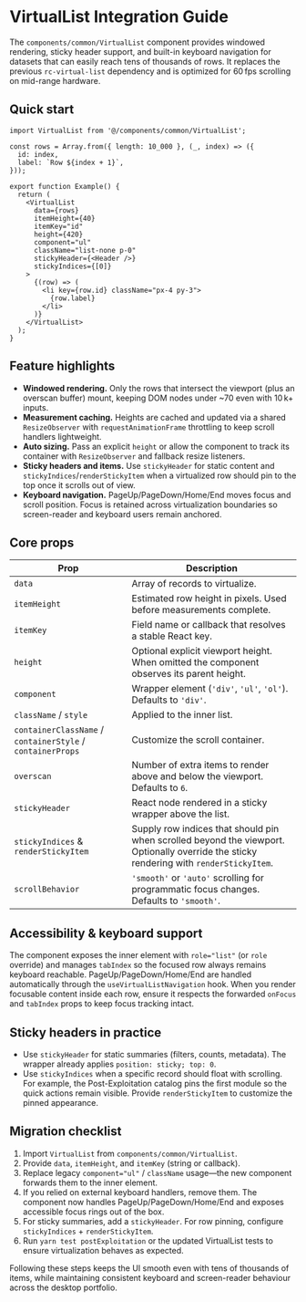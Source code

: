 # VirtualList Integration Guide

The `components/common/VirtualList` component provides windowed rendering, sticky header support, and built-in keyboard navigation for datasets that can easily reach tens of thousands of rows. It replaces the previous `rc-virtual-list` dependency and is optimized for 60 fps scrolling on mid-range hardware.

## Quick start

```tsx
import VirtualList from '@/components/common/VirtualList';

const rows = Array.from({ length: 10_000 }, (_, index) => ({
  id: index,
  label: `Row ${index + 1}`,
}));

export function Example() {
  return (
    <VirtualList
      data={rows}
      itemHeight={40}
      itemKey="id"
      height={420}
      component="ul"
      className="list-none p-0"
      stickyHeader={<Header />}
      stickyIndices={[0]}
    >
      {(row) => (
        <li key={row.id} className="px-4 py-3">
          {row.label}
        </li>
      )}
    </VirtualList>
  );
}
```

## Feature highlights

- **Windowed rendering.** Only the rows that intersect the viewport (plus an overscan buffer) mount, keeping DOM nodes under ~70 even with 10 k+ inputs.
- **Measurement caching.** Heights are cached and updated via a shared `ResizeObserver` with `requestAnimationFrame` throttling to keep scroll handlers lightweight.
- **Auto sizing.** Pass an explicit `height` or allow the component to track its container with `ResizeObserver` and fallback resize listeners.
- **Sticky headers and items.** Use `stickyHeader` for static content and `stickyIndices`/`renderStickyItem` when a virtualized row should pin to the top once it scrolls out of view.
- **Keyboard navigation.** PageUp/PageDown/Home/End moves focus and scroll position. Focus is retained across virtualization boundaries so screen-reader and keyboard users remain anchored.

## Core props

| Prop | Description |
| --- | --- |
| `data` | Array of records to virtualize. |
| `itemHeight` | Estimated row height in pixels. Used before measurements complete. |
| `itemKey` | Field name or callback that resolves a stable React key. |
| `height` | Optional explicit viewport height. When omitted the component observes its parent height. |
| `component` | Wrapper element (`'div'`, `'ul'`, `'ol'`). Defaults to `'div'`. |
| `className` / `style` | Applied to the inner list. |
| `containerClassName` / `containerStyle` / `containerProps` | Customize the scroll container. |
| `overscan` | Number of extra items to render above and below the viewport. Defaults to `6`. |
| `stickyHeader` | React node rendered in a sticky wrapper above the list. |
| `stickyIndices` & `renderStickyItem` | Supply row indices that should pin when scrolled beyond the viewport. Optionally override the sticky rendering with `renderStickyItem`. |
| `scrollBehavior` | `'smooth'` or `'auto'` scrolling for programmatic focus changes. Defaults to `'smooth'`. |

## Accessibility & keyboard support

The component exposes the inner element with `role="list"` (or `role` override) and manages `tabIndex` so the focused row always remains keyboard reachable. PageUp/PageDown/Home/End are handled automatically through the `useVirtualListNavigation` hook. When you render focusable content inside each row, ensure it respects the forwarded `onFocus` and `tabIndex` props to keep focus tracking intact.

## Sticky headers in practice

- Use `stickyHeader` for static summaries (filters, counts, metadata). The wrapper already applies `position: sticky; top: 0`.
- Use `stickyIndices` when a specific record should float with scrolling. For example, the Post-Exploitation catalog pins the first module so the quick actions remain visible. Provide `renderStickyItem` to customize the pinned appearance.

## Migration checklist

1. Import `VirtualList` from `components/common/VirtualList`.
2. Provide `data`, `itemHeight`, and `itemKey` (string or callback).
3. Replace legacy `component="ul"` / `className` usage—the new component forwards them to the inner element.
4. If you relied on external keyboard handlers, remove them. The component now handles PageUp/PageDown/Home/End and exposes accessible focus rings out of the box.
5. For sticky summaries, add a `stickyHeader`. For row pinning, configure `stickyIndices` + `renderStickyItem`.
6. Run `yarn test postExploitation` or the updated VirtualList tests to ensure virtualization behaves as expected.

Following these steps keeps the UI smooth even with tens of thousands of items, while maintaining consistent keyboard and screen-reader behaviour across the desktop portfolio.

